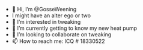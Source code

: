 - 👋 Hi, I’m @GosseWeening
- I might have an alter ego or two
- 👀 I’m interested in tweaking
- 🌱 I’m currently getting to know my new heat pump
- 💞️ I’m looking to collaborate on tweaking
- 📫 How to reach me: ICQ # 18330522

<!---
GosseWeening/GosseWeening is a ✨ special ✨ repository because its `README.md` (this file) appears on your GitHub profile.
You can click the Preview link to take a look at your changes.
--->
